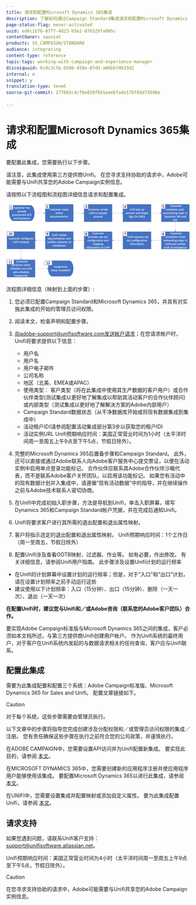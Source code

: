 ```yaml
---
title: 请求和配置Microsoft Dynamics 365集成
description: 了解如何通过Campaign Standard集成请求和配置Microsoft Dynamics 365
page-status-flag: never-activated
uuid: ed6c1b76-87f7-4d23-b5e2-0765297a905c
contentOwner: sauviat
products: SG_CAMPAIGN/STANDARD
audience: integrating
content-type: reference
topic-tags: working-with-campaign-and-experience-manager
discoiquuid: 6c0c3c5b-b596-459e-87dd-a06bb7d633d2
internal: n
snippet: y
translation-type: tm+mt
source-git-commit: 277663c4cf0e810f691eeebfade17bf8dd73698e

---
```



# 请求和配置Microsoft Dynamics 365集成

要配置此集成，您需要执行以下步骤。

请注意，此集成使用第三方提供商Unifi。  在您寻求支持协助的请求中，Adobe可能需要与Unifi共享您的Adobe Campaign实例信息。

请按照以下流程图和流程图详细信息请求和配置集成。

![](assets/provisioning-wf.png)

流程图详细信息（映射到上面的步骤）:

1. 您必须已配置Campaign Standard和Microsoft Dynamics 365，并具有对实施此集成的开始的管理员访问权限。

1. 阅读本文，检查声明和配置步骤。

1. 向adobe-support@unifisoftware.com发送帐户请求；在您请求帐户时，Unifi将要求提供以下信息：
   * 用户名
   * 用户名
   * 用户电子邮件
   * 公司名称
   * 地区（北美、EMEA或APAC）
   * 使用类型： 客户类型（将在此集成中使用其生产数据的客户用户）或合作伙伴类型(测试集成以更好地了解集成以帮助其活动客户的合作伙伴顾问)或内部类型（测试集成以更好地了解解决方案的Adobe内部用户）
   * Campaign Standard数据状态（从干净数据库开始或将现有数据集成到集成中）
   * 活动租户ID(请参阅配置活动集成部分第3步以获取您的租户ID)
   * 活动实例URL
   Unifi预期响应时间：美国正常营业时间为1小时（太平洋时间周一至周五上午9点至下午5点，节假日除外）。

1. 完整的Microsoft Dynamics 365后置备步骤和Campaign Standard。
此外，还可以直接或通过Adobe联系人向Adobe客户服务中心提交票证，以便在活动实例中启用单点登录功能标记。 合作伙伴应联系其Adobe合作伙伴沙箱代表，而不是联系Adobe客户关怀团队，以启用该功能标记。
如果您有活动中的现有数据计划并入集成中，请遵循“现有活动数据”中的指导，并在继续操作之前与Adobe技术联系人密切协商。

1. 在Unifi中完成初始入职步骤，方法是导航到Unifi，单击入职屏幕，填写Dynamics 365和Campaign Standard帐户凭据，并在完成后通知Unifi。

1. Unifi将要求客户进行其所需的退出配置和退出属性映射。

1. 客户将指示选定的退出配置和退出属性映射。
Unifi预期响应时间：1个工作日（周一至周五，节假日除外）

1. 配置Unifi涉及查看OOTB映射、过滤器、作业等。 如有必要，作出修改。  有关详细信息，请参阅Unifi用户指南。
此步骤涉及设置Unifi计划的运行频率
* 在Unifi的计划屏幕中设置计划的运行频率；但是，对于“入口”和“出口”计划，请在设置计划频率之前手动运行这些
* 建议使用以下计划频率：入口（15分钟）、出口（15分钟）、删除（一天一次）、退出（一天一次）

**在配置Unifi时，建议您与Unifi和／或Adobe咨询（联系您的Adobe客户团队）合作。**

要实现Adobe Campaign标准版与Microsoft Dynamics 365之间的集成，客户必须如本文档所述，与第三方提供商Unifi创建用户帐户。   作为Unifi系统的最终用户，对于客户在Unifi系统内发起的与数据请求相关的任何查询，客户应与Unifi联系。

## 配置此集成

需要为此集成配置和配置三个系统：Adobe Campaign标准版、Microsoft Dynamics 365 for Sales and Unifi。 配置文章链接如下。

>[!CAUTION]
>
>对于每个系统，这些步骤需要由管理员执行。
>
>以下文章中的步骤将指导您完成创建涉及分配权限和／或管理员访问权限的集成／注册。  您有责任确保这些步骤在执行之前符合您的公司政策，并谨慎执行。

在ADOBE CAMPAIGN中，您需要设置API访问并为Unifi配置新集成。 要实现此目的，请参阅 [本文](../../integrating/using/configure-adobe-io-for-ms-dynamic.md)。

在MICROSOFT DYNAMICS 365中，您需要创建新的应用程序注册并使应用程序用户能够使用该集成。  要配置Microsoft Dynamics 365以进行此集成，请参阅 [本文](../../integrating/using/configure-microsoft-dynamics-365-for-campaign-integration.md)。

在UNIFI中，您需要设置集成并配置映射或添加自定义属性。 要为此集成配置Unifi，请参阅 [本文](../../integrating/using/configure-unifi-for-microsoft-dynamics-365-integration.md)。

## 请求支持

如果您遇到问题，请联系Unifi客户支持： [support@unifisoftware.atlassian.net](mailto:support@unifisoftware.atlassian.net)。

Unifi预期响应时间：美国正常营业时间为4小时（太平洋时间周一至周五上午9点至下午5点，节假日除外）。

>[!CAUTION]
>
>在您寻求支持协助的请求中，Adobe可能需要与Unifi共享您的Adobe Campaign实例信息。